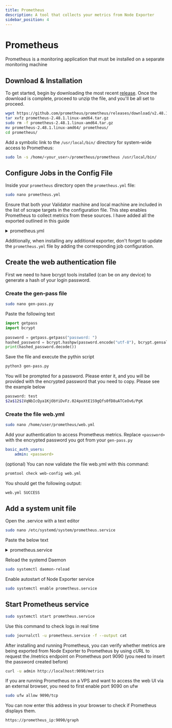 ```yaml
---
title: Prometheus
description: A tool that collects your metrics from Node Exporter
sidebar_position: 4
---
```


# Prometheus

Prometheus is a monitoring application that must be installed on a separate monitoring machine

## Download & Installation

To get started, begin by downloading the most recent [release](https://github.com/prometheus/prometheus/releases). Once the download is complete, proceed to unzip the file, and you'll be all set to proceed.

```bash
wget https://github.com/prometheus/prometheus/releases/download/v2.48.1/prometheus-2.48.1.linux-amd64.tar.gz
tar xvfz prometheus-2.48.1.linux-amd64.tar.gz
sudo rm -f prometheus-2.48.1.linux-amd64.tar.gz
mv prometheus-2.48.1.linux-amd64/ prometheus/
cd prometheus/
```

Add a symbolic link to the `/usr/local/bin/` directory for system-wide access to Prometheus:

```bash
sudo ln -s /home/<your_user>/prometheus/prometheus /usr/local/bin/
```

## Configure Jobs in the Config File

Inside your `prometheus` directory open the `prometheus.yml` file:

```bash
sudo nano prometheus.yml
```

Ensure that both your Validator machine and local machine are included in the list of scrape targets in the configuration file. This step enables Prometheus to collect metrics from these sources. I have added all the exported outlined in this guide

<details>
<summary>prometheus.yml</summary>
<p>

```yaml
scrape_configs:
  # Monitoring Node with prometheus installed
  - job_name: "monitor-hardware-metrics"
​
    # current machine ip and port
    static_configs:
      - targets: ["localhost:9100"]
​
  # Validator Host Hardware Metrics
  - job_name: "validator-hardware-metrics"
​
    # validator ip and port
    static_configs:
      - targets: ["validator_ip:9100"]
​
 # Validator Internal Metrics
  - job_name: "validator-internal-metrics"
​
    # validator ip and port
    static_configs:
      - targets: ["validator_ip:26660"]
  
 # Cosmos Validator Exporter
  - job_name: "cosmos-validator-exporter"

    # validator ip and port
    static_configs:
      - targets: ["<your_validator_ip>:9560"]

  # Cosmos Node Exporter
  - job_name: "cosmos-node-exporter"
    
    # validator ip and port
    static_configs:
      - targets: ["<your_validator_ip>:9500"]

  
```

</p>
</details>

Additionally, when installing any additional exporter, don't forget to update the `prometheus.yml` file by adding the corresponding job configuration.

## Create the web authentication file

First we need to have bcrypt tools installed (can be on any device) to generate a hash of your login password.

### Create the gen-pass file

```bash
sudo nano gen-pass.py
```

Paste the following text

```python title="gen-pass.py"
import getpass
import bcrypt
​
password = getpass.getpass("password: ")
hashed_password = bcrypt.hashpw(password.encode("utf-8"), bcrypt.gensalt())
print(hashed_password.decode())
```

Save the file and execute the pythin script

```bash
python3 gen-pass.py
```

You will be prompted for a password. Please enter it, and you will be provided with the encrypted password that you need to copy. Please see the example below

```bash
password: test
$2a$12$1VqNbIcQya1KjObYiDvFz.024poXtE1S9gQfs0fD8uATCeOv6/PgK
```

### Create the file web.yml

```bash
sudo nano /home/user/prometheus/web.yml
```

Add your authentication to access Prometheus metrics. Replace `<password>` with the encrypted password you got from your `gen-pass.py`

```yaml title="/home/user/prometheus/web.yml"
basic_auth_users:
    admin: <password>
```

(optional) You can now validate the file web.yml with this command:

```bash
promtool check web-config web.yml
```

You should get the following output:

```bash
web.yml SUCCESS
```

## Add a system unit file

Open the .service with a text editor

```bash
sudo nano /etc/systemd/system/prometheus.service
```

Paste the below text

<details>
<summary>prometheus.service</summary>
<p>

```bash title="/etc/systemd/system/prometheus.service"
[Unit]
Description=Preometheus
After=network-online.target
​
[Service]
User=<your_user> #modify this field with your user
TimeoutStartSec=0
CPUWeight=95
IOWeight=95
ExecStart=prometheus --config.file=/home/<your_user>/prometheus/prometheus.yml --web.config.file=/home/<your_user>/prometheus/web.yml --storage.tsdb.path=/home/<your_user>/prometheus/data
Restart=always
RestartSec=2
LimitNOFILE=800000
KillSignal=SIGTERM
​
[Install]
WantedBy=multi-user.target
```

</p>
</details>

Reload the systemd Daemon

```bash
sudo systemctl daemon-reload
```

Enable autostart of Node Exporter service

```bash
sudo systemctl enable prometheus.service
```

## Start Prometheus service

```bash
sudo systemctl start prometheus.service
```

Use this command to check logs in real time

```bash
sudo journalctl -u prometheus.service -f --output cat
```

After installing and running Prometheus, you can verify whether metrics are being exported from Node Exporter to Prometheus by using cURL to request the /metrics endpoint on Prometheus port 9090 (you need to insert the password created before)

```bash
curl -u admin http://localhost:9090/metrics
```

If you are running Prometheus on a VPS and want to access the web UI via an external browser, you need to first enable port 9090 on ufw

```bash
sudo ufw allow 9090/tcp
```

You can now enter this address in your browser to check if Prometheus displays them.

```bash
https://prometheus_ip:9090/graph
```